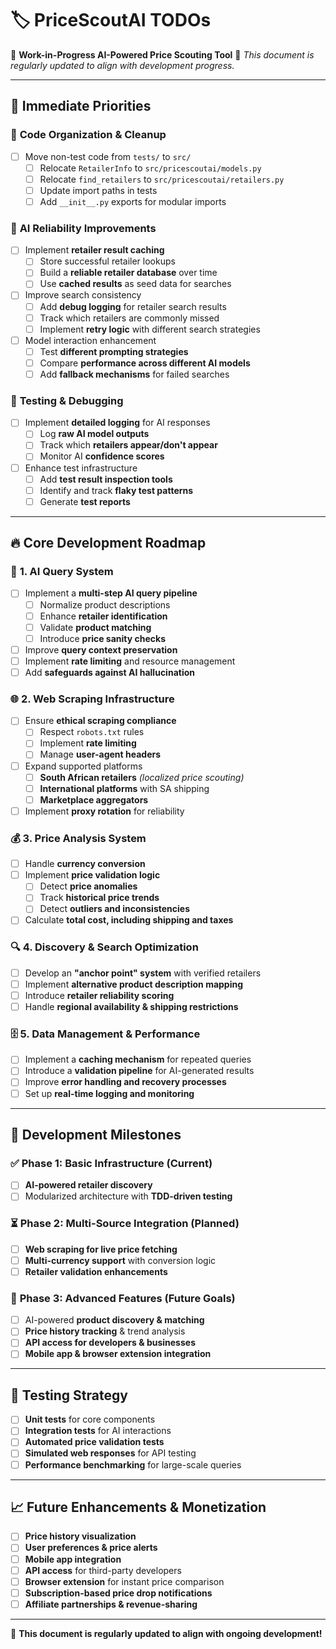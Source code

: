 # 🏷️ PriceScoutAI TODOs

🚀 **Work-in-Progress AI-Powered Price Scouting Tool**
📌 *This document is regularly updated to align with development progress.*

---

## 🚀 Immediate Priorities

### 🔹 **Code Organization & Cleanup**
- [ ] Move non-test code from `tests/` to `src/`
  - [ ] Relocate `RetailerInfo` to `src/pricescoutai/models.py`
  - [ ] Relocate `find_retailers` to `src/pricescoutai/retailers.py`
  - [ ] Update import paths in tests
  - [ ] Add `__init__.py` exports for modular imports

### 🔹 **AI Reliability Improvements**
- [ ] Implement **retailer result caching**
  - [ ] Store successful retailer lookups
  - [ ] Build a **reliable retailer database** over time
  - [ ] Use **cached results** as seed data for searches
- [ ] Improve search consistency
  - [ ] Add **debug logging** for retailer search results
  - [ ] Track which retailers are commonly missed
  - [ ] Implement **retry logic** with different search strategies
- [ ] Model interaction enhancement
  - [ ] Test **different prompting strategies**
  - [ ] Compare **performance across different AI models**
  - [ ] Add **fallback mechanisms** for failed searches

### 🔹 **Testing & Debugging**
- [ ] Implement **detailed logging** for AI responses
  - [ ] Log **raw AI model outputs**
  - [ ] Track which **retailers appear/don't appear**
  - [ ] Monitor AI **confidence scores**
- [ ] Enhance test infrastructure
  - [ ] Add **test result inspection tools**
  - [ ] Identify and track **flaky test patterns**
  - [ ] Generate **test reports**

---

## 🔥 Core Development Roadmap

### 🧠 **1. AI Query System**
- [ ] Implement a **multi-step AI query pipeline**
  - [ ] Normalize product descriptions
  - [ ] Enhance **retailer identification**
  - [ ] Validate **product matching**
  - [ ] Introduce **price sanity checks**
- [ ] Improve **query context preservation**
- [ ] Implement **rate limiting** and resource management
- [ ] Add **safeguards against AI hallucination**

### 🌐 **2. Web Scraping Infrastructure**
- [ ] Ensure **ethical scraping compliance**
  - [ ] Respect `robots.txt` rules
  - [ ] Implement **rate limiting**
  - [ ] Manage **user-agent headers**
- [ ] Expand supported platforms
  - [ ] **South African retailers** *(localized price scouting)*
  - [ ] **International platforms** with SA shipping
  - [ ] **Marketplace aggregators**
- [ ] Implement **proxy rotation** for reliability

### 💰 **3. Price Analysis System**
- [ ] Handle **currency conversion**
- [ ] Implement **price validation logic**
  - [ ] Detect **price anomalies**
  - [ ] Track **historical price trends**
  - [ ] Detect **outliers and inconsistencies**
- [ ] Calculate **total cost, including shipping and taxes**

### 🔍 **4. Discovery & Search Optimization**
- [ ] Develop an **"anchor point" system** with verified retailers
- [ ] Implement **alternative product description mapping**
- [ ] Introduce **retailer reliability scoring**
- [ ] Handle **regional availability & shipping restrictions**

### 🗄️ **5. Data Management & Performance**
- [ ] Implement a **caching mechanism** for repeated queries
- [ ] Introduce a **validation pipeline** for AI-generated results
- [ ] Improve **error handling and recovery processes**
- [ ] Set up **real-time logging and monitoring**

---

## 🎯 Development Milestones

### ✅ **Phase 1: Basic Infrastructure (Current)**
- [ ] **AI-powered retailer discovery**
- [ ] Modularized architecture with **TDD-driven testing**

### ⏳ **Phase 2: Multi-Source Integration (Planned)**
- [ ] **Web scraping for live price fetching**
- [ ] **Multi-currency support** with conversion logic
- [ ] **Retailer validation enhancements**

### 🚀 **Phase 3: Advanced Features (Future Goals)**
- [ ] AI-powered **product discovery & matching**
- [ ] **Price history tracking** & trend analysis
- [ ] **API access for developers & businesses**
- [ ] **Mobile app & browser extension integration**

---

## 📌 Testing Strategy
- [ ] **Unit tests** for core components
- [ ] **Integration tests** for AI interactions
- [ ] **Automated price validation tests**
- [ ] **Simulated web responses** for API testing
- [ ] **Performance benchmarking** for large-scale queries

---

## 📈 Future Enhancements & Monetization
- [ ] **Price history visualization**
- [ ] **User preferences & price alerts**
- [ ] **Mobile app integration**
- [ ] **API access** for third-party developers
- [ ] **Browser extension** for instant price comparison
- [ ] **Subscription-based price drop notifications**
- [ ] **Affiliate partnerships & revenue-sharing**

---

🚀 **This document is regularly updated to align with ongoing development!**
